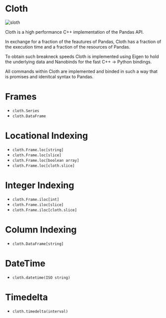 # Cloth

![sloth](https://github.com/user-attachments/assets/86148566-91bf-4e42-a5a0-3e7cc6b29335)

Cloth is a high performance C++ implementation of the Pandas API.

In exchange for a fraction of the feautures of Pandas, Cloth has a fraction of the execution time and a fraction of the resources of Pandas.

To obtain such breakneck speeds Cloth is implemented using Eigen to hold the underlying data and Nanobinds for the fast C++ -> Python bindings.

All commands within Cloth are implemented and binded in such a way that is promises and idenitcal syntax to Pandas.

# Frames
* `cloth.Series`
* `cloth.DataFrame`

# Locational Indexing

* `cloth.Frame.loc[string]`
* `cloth.Frame.loc[slice]`
* `cloth.Frame.loc[boolean array]`
* `cloth.Frame.loc[cloth.slice]`

# Integer Indexing
* `cloth.Frame.iloc[int]`
* `cloth.Frame.iloc[slice]`
* `cloth.Frame.iloc[cloth.slice]`

# Column Indexing
* `cloth.DataFrame[string]`

# DateTime
* `cloth.datetime(ISO string)`

# Timedelta
* `cloth.timedelta(interval)`



